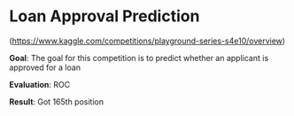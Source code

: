 # Loan Approval Prediction 
(https://www.kaggle.com/competitions/playground-series-s4e10/overview)

**Goal**: The goal for this competition is to predict whether an applicant is approved for a loan

**Evaluation**: ROC

**Result**: Got 165th position
